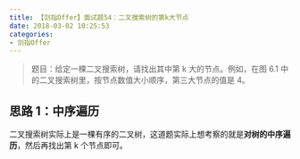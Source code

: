 ```yaml
---
title: 【剑指Offer】面试题54：二叉搜索树的第k大节点
date: 2018-03-02 10:25:53
categories:
- 剑指Offer
---
```


> 题目：给定一棵二叉搜索树，请找出其中第 k 大的节点。例如，在图 6.1 中的二叉搜索树里，按节点数值大小顺序，第三大节点的值是 4。

## 思路 1：中序遍历

二叉搜索树实际上是一棵有序的二叉树，这道题实际上想考察的就是**对树的中序遍历**，然后再找出第 k 个节点即可。